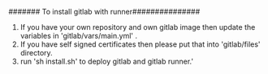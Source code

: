 ####### To install gitlab with runner###############
1. If you have your own repository and own gitlab image then update the variables in 'gitlab/vars/main.yml' .
2. If you have self signed certificates then please put that into 'gitlab/files' directory.
3. run 'sh install.sh' to deploy gitlab and gitlab runner.'
